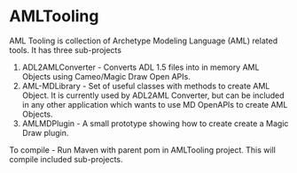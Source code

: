 AMLTooling
==========

AML Tooling is collection of Archetype Modeling Language (AML) related tools.
It has three sub-projects
1. ADL2AMLConverter - Converts ADL 1.5 files into in memory AML Objects using Cameo/Magic Draw Open APIs.
2. AML-MDLibrary - Set of useful classes with methods to create AML Object. It is currently used by ADL2AML Converter, but can be included in any other application which wants to use MD OpenAPIs to create AML Objects.
3. AMLMDPlugin - A small prototype showing how to create create a Magic Draw plugin.

To compile - Run Maven with parent pom in AMLTooling project. This will compile included sub-projects.


